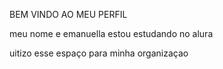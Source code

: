 BEM VINDO AO MEU PERFIL

meu nome e emanuella
estou estudando no alura

uitizo esse espaço para minha organizaçao 
